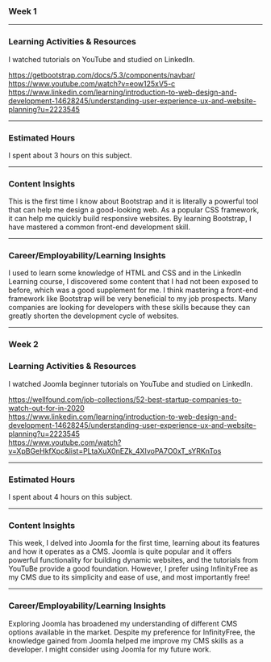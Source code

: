 ### Week 1

---
### Learning Activities & Resources

I watched tutorials on YouTube and studied on LinkedIn. 

https://getbootstrap.com/docs/5.3/components/navbar/  
https://www.youtube.com/watch?v=eow125xV5-c  
https://www.linkedin.com/learning/introduction-to-web-design-and-development-14628245/understanding-user-experience-ux-and-website-planning?u=2223545  

---
### Estimated Hours

I spent about 3 hours on this subject.

---
### Content Insights

This is the first time I know about Bootstrap and it is literally a powerful tool that can help me design a good-looking web. 
As a popular CSS framework, it can help me quickly build responsive websites. 
By learning Bootstrap, I have mastered a common front-end development skill.

---
### Career/Employability/Learning Insights

I used to learn some knowledge of HTML and CSS and in the LinkedIn Learning course, 
I discovered some content that I had not been exposed to before, which was a good supplement for me.
I think mastering a front-end framework like Bootstrap will be very beneficial to my job prospects. 
Many companies are looking for developers with these skills because they can greatly shorten the development cycle of websites.

---  


### Week 2  

### Learning Activities & Resources

I watched Joomla beginner tutorials on YouTube and studied on LinkedIn. 

https://wellfound.com/job-collections/52-best-startup-companies-to-watch-out-for-in-2020  
https://www.linkedin.com/learning/introduction-to-web-design-and-development-14628245/understanding-user-experience-ux-and-website-planning?u=2223545  
https://www.youtube.com/watch?v=XpBGeHkfXpc&list=PLtaXuX0nEZk_4XIvoPA7O0xT_sYRKnTos 

---
### Estimated Hours

I spent about 4 hours on this subject.

---
### Content Insights

This week, I delved into Joomla for the first time, learning about its features and how it operates as a CMS. 
Joomla is quite popular and it offers powerful functionality for building dynamic websites, and the tutorials from YouTuBe provide a good foundation. 
However, I prefer using InfinityFree as my CMS due to its simplicity and ease of use, and most importantly free!

---
### Career/Employability/Learning Insights

Exploring Joomla has broadened my understanding of different CMS options available in the market. 
Despite my preference for InfinityFree, the knowledge gained from Joomla helped me improve my CMS skills as a developer. 
I might consider using Joomla for my future work.



